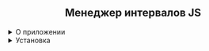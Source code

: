 <h2 align = 'center'>Менеджер интервалов JS</h2>

<details>
    <summary>О приложении</summary>
	<p>В нативном JS отсутсвует механизм, отслеживаюший интервалы, указанные с помошью setInterval(), при неправильной обработке интервалов, может случиться дублирование интервалов, этот код нацелен на исправление этого упущения. Теперь интервалы контроллируются классом, имеют свое имя, контекст и могут быть удалены в любой момент</p>
</details>

<details>
    <summary>Установка</summary>
     Вы можете установить библиотеку разными способами

<hr>
<details>
<summary>Онлайн подключение</summary>
<p>Используйте ссылку на библиотеку в коде <a href = ''>https://cdn.jsdelivr.net/gh/neychychyen/JSIntervalManager/IntervalManager.js</a></p>

<details>
<summary>Подробная инструкция</summary>

Способ 1. В HTML документе подключите скрипт кодом:

```html 
<script src='https://cdn.jsdelivr.net/gh/neychychyen/JSIntervalManager/IntervalManager.js'></script>
```
      
Cпособ 2. В вашем подключенном JavaScript-коде импортируйте библиотеку с помощью:
```javascript
import intervalManager from 'https://cdn.jsdelivr.net/gh/neychychyen/JSIntervalManager/IntervalManager.js';
```
</details>
</details>
<hr>
<details>
<summary>Оффлайн подключение</summary>
<p>Скачайте библиотеку <a href = 'https://github.com/neychychyen/JSIntervalManager/blob/master/IntervalManager.js'>IntervalManager.js</a>  и поместите ее в папку с проектом</p>

<details>
<summary>Подробная инструкция по установке</summary>

Способ 1. В HTML документе подключите скрипт кодом:

```html 
<script src="/Ваш/Путь/До/Библиотеки/IntervalManager.js"></script>
```
      
Cпособ 2. В вашем подключенном JavaScript-коде импортируйте библиотеку с помощью:
```javascript
import intervalManager from "/Ваш/Путь/До/Библиотеки/IntervalManager.js";
```
</details>
</details>
<hr>

</details>




